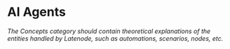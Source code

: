 # AI Agents

_The Concepts category should contain theoretical explanations of the entities handled by Latenode, such as automations, scenarios, nodes, etc._
